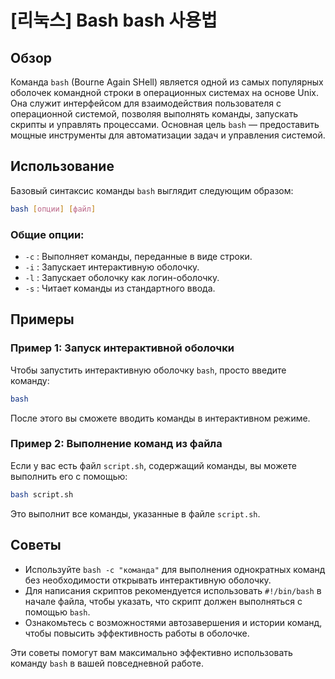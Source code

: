 # [리눅스] Bash bash 사용법

## Обзор
Команда `bash` (Bourne Again SHell) является одной из самых популярных оболочек командной строки в операционных системах на основе Unix. Она служит интерфейсом для взаимодействия пользователя с операционной системой, позволяя выполнять команды, запускать скрипты и управлять процессами. Основная цель `bash` — предоставить мощные инструменты для автоматизации задач и управления системой.

## Использование
Базовый синтаксис команды `bash` выглядит следующим образом:

```bash
bash [опции] [файл]
```

### Общие опции:
- `-c` : Выполняет команды, переданные в виде строки.
- `-i` : Запускает интерактивную оболочку.
- `-l` : Запускает оболочку как логин-оболочку.
- `-s` : Читает команды из стандартного ввода.

## Примеры
### Пример 1: Запуск интерактивной оболочки
Чтобы запустить интерактивную оболочку `bash`, просто введите команду:

```bash
bash
```

После этого вы сможете вводить команды в интерактивном режиме.

### Пример 2: Выполнение команд из файла
Если у вас есть файл `script.sh`, содержащий команды, вы можете выполнить его с помощью:

```bash
bash script.sh
```

Это выполнит все команды, указанные в файле `script.sh`.

## Советы
- Используйте `bash -c "команда"` для выполнения однократных команд без необходимости открывать интерактивную оболочку.
- Для написания скриптов рекомендуется использовать `#!/bin/bash` в начале файла, чтобы указать, что скрипт должен выполняться с помощью `bash`.
- Ознакомьтесь с возможностями автозавершения и истории команд, чтобы повысить эффективность работы в оболочке.

Эти советы помогут вам максимально эффективно использовать команду `bash` в вашей повседневной работе.